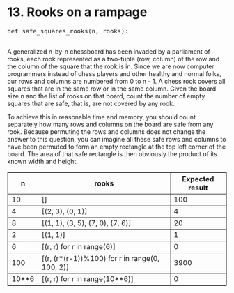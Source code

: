 <body>
    <h1>13. Rooks on a rampage</h1>
    <pre>
def safe_squares_rooks(n, rooks):
    </pre>
    <p>
        A generalized n-by-n chessboard has been invaded by a parliament of rooks, each rook represented as a two-tuple (row, column) of the row and the column of the square that the rook is in. Since we are now computer programmers instead of chess players and other healthy and normal folks, our rows and columns are numbered from 0 to n - 1. A chess rook covers all squares that are in the same row or in the same column. Given the board size n and the list of rooks on that board, count the number of empty squares that are safe, that is, are not covered by any rook.
    </p>
    <p>
        To achieve this in reasonable time and memory, you should count separately how many rows and columns on the board are safe from any rook. Because permuting the rows and columns does not change the answer to this question, you can imagine all these safe rows and columns to have been permuted to form an empty rectangle at the top left corner of the board. The area of that safe rectangle is then obviously the product of its known width and height.
    </p>
    <table border="1">
        <thead>
            <tr>
                <th>n</th>
                <th>rooks</th>
                <th>Expected result</th>
            </tr>
        </thead>
        <tbody>
            <tr>
                <td>10</td>
                <td>[]</td>
                <td>100</td>
            </tr>
            <tr>
                <td>4</td>
                <td>[(2, 3), (0, 1)]</td>
                <td>4</td>
            </tr>
            <tr>
                <td>8</td>
                <td>[(1, 1), (3, 5), (7, 0), (7, 6)]</td>
                <td>20</td>
            </tr>
            <tr>
                <td>2</td>
                <td>[(1, 1)]</td>
                <td>1</td>
            </tr>
            <tr>
                <td>6</td>
                <td>[(r, r) for r in range(6)]</td>
                <td>0</td>
            </tr>
            <tr>
                <td>100</td>
                <td>[(r, (r*(r-1))%100) for r in range(0, 100, 2)]</td>
                <td>3900</td>
            </tr>
            <tr>
                <td>10**6</td>
                <td>[(r, r) for r in range(10**6)]</td>
                <td>0</td>
            </tr>
        </tbody>
    </table>
</body>